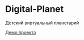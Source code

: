 # Digital-Planet
 Детский виртуальный планетарий

 [Демо проекта](https://dobrjashka145.github.io/Digital-Planet/)
